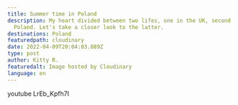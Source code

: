 ```yaml
---
title: Summer time in Poland
description: My heart divided between two lifes, one in the UK, second one in
  Poland. Let's take a closer look to the latter.
destinations: Poland
featuredpath: cloudinary
date: 2022-04-09T20:04:03.889Z
type: post
author: Kitty R.
featuredalt: Image hosted by Cloudinary
language: en
---
```

youtube LrEb_Kpfh7I